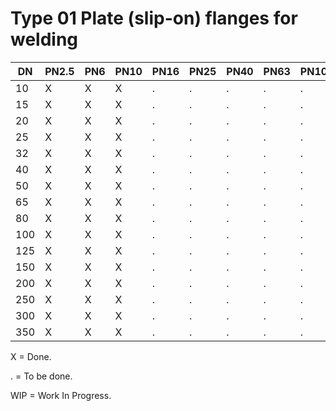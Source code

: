 # Type 01 Plate (slip-on) flanges for welding

| DN  | PN2.5 | PN6 | PN10 | PN16 | PN25 | PN40 | PN63 | PN100 | PN160 | PN250 | PN320 | PN400 |
|-----|-------|-------|-----|------|------|------|------|------|-------|-------|-------|-------|
|  10 | X     | X     | X   | .    | .    | .    | .    | .    | .     |       |       |       |
|  15 | X     | X     | X   | .    | .    | .    | .    | .    | .     |       |       |       |
|  20 | X     | X     | X   | .    | .    | .    | .    | .    | .     |       |       |       |
|  25 | X     | X     | X   | .    | .    | .    | .    | .    | .     |       |       |       |
|  32 | X     | X     | X   | .    | .    | .    | .    | .    | .     |       |       |       |
|  40 | X     | X     | X   | .    | .    | .    | .    | .    | .     |       |       |       |
|  50 | X     | X     | X   | .    | .    | .    | .    | .    | .     |       |       |       |
|  65 | X     | X     | X   | .    | .    | .    | .    | .    | .     |       |       |       |
|  80 | X     | X     | X   | .    | .    | .    | .    | .    | .     |       |       |       |
| 100 | X     | X     | X   | .    | .    | .    | .    | .    | .     |       |       |       |
| 125 | X     | X     | X   | .    | .    | .    | .    | .    | .     |       |       |       |
| 150 | X     | X     | X   | .    | .    | .    | .    | .    | .     |       |       |       |
| 200 | X     | X     | X   | .    | .    | .    | .    | .    | .     |       |       |       |
| 250 | X     | X     | X   | .    | .    | .    | .    | .    | .     |       |       |       |
| 300 | X     | X     | X   | .    | .    | .    | .    | .    | .     |       |       |       |
| 350 | X     | X     | X   | .    | .    | .    | .    | .    | .     |       |       |       |

X = Done.

. = To be done.

WIP = Work In Progress.
